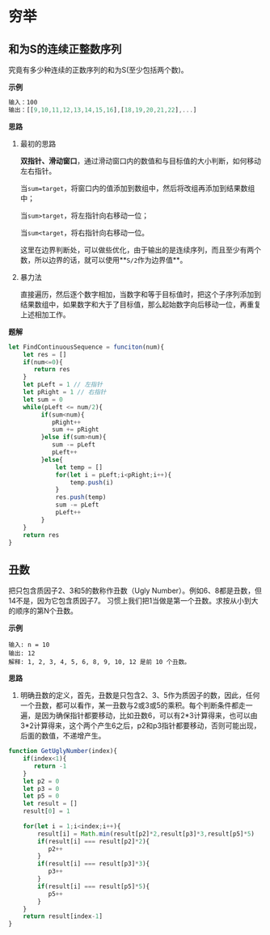 # 穷举
## 和为S的连续正整数序列

究竟有多少种连续的正数序列的和为S(至少包括两个数)。

**示例**

```javascript
输入：100
输出：[[9,10,11,12,13,14,15,16],[18,19,20,21,22],...]
```

**思路**

1. 最初的思路

   **双指针、滑动窗口**，通过滑动窗口内的数值和与目标值的大小判断，如何移动左右指针。

   当`sum=target`，将窗口内的值添加到数组中，然后将改组再添加到结果数组中；

   当`sum>target`，将左指针向右移动一位；

   当`sum<target`，将右指针向右移动一位。

   这里在边界判断处，可以做些优化，由于输出的是连续序列，而且至少有两个数，所以边界的话，就可以使用**`S/2`作为边界值**。

2. 暴力法

   直接遍历，然后逐个数字相加，当数字和等于目标值时，把这个子序列添加到结果数组中，如果数字和大于了目标值，那么起始数字向后移动一位，再重复上述相加工作。

**题解**

```javascript
let FindContinuousSequence = funciton(num){
    let res = []
    if(num<=0){
       return res
    }
    let pLeft = 1 // 左指针
    let pRight = 1 // 右指针
    let sum = 0
    while(pLeft <= num/2){
         if(sum<num){
            pRight++
            sum += pRight
         }else if(sum>num){
            sum -= pLeft
            pLeft++
         }else{
             let temp = []
             for(let i = pLeft;i<pRight;i++){
                 temp.push(i)
             }
             res.push(temp)
             sum -= pLeft
             pLeft++
         }
    }
    return res
}
```

## 丑数

把只包含质因子2、3和5的数称作丑数（Ugly Number）。例如6、8都是丑数，但14不是，因为它包含质因子7。 习惯上我们把1当做是第一个丑数。求按从小到大的顺序的第N个丑数。

**示例**

```
输入: n = 10
输出: 12
解释: 1, 2, 3, 4, 5, 6, 8, 9, 10, 12 是前 10 个丑数。
```

**思路**

1. 明确丑数的定义，首先，丑数是只包含2、3、5作为质因子的数，因此，任何一个丑数，都可以看作，某一丑数与2或3或5的乘积。每个判断条件都走一遍，是因为确保指针都要移动，比如丑数6，可以有2\*3计算得来，也可以由3\*2计算得来，这个两个产生6之后，p2和p3指针都要移动，否则可能出现，后面的数值，不递增产生。

```javascript
function GetUglyNumber(index){
    if(index<1){
       return -1
    }
    let p2 = 0
    let p3 = 0
    let p5 = 0
    let result = []
    result[0] = 1
    
    for(let i = 1;i<index;i++){
        result[i] = Math.min(result[p2]*2,result[p3]*3,result[p5]*5)
        if(result[i] === result[p2]*2){
           p2++
        }
        if(result[i] === result[p3]*3){
           p3++
        }
        if(result[i] === result[p5]*5){
           p5++
        }
    }
    return result[index-1]
}
```

